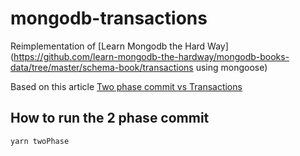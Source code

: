 # mongodb-transactions

Reimplementation of [Learn Mongodb the Hard Way](https://github.com/learn-mongodb-the-hardway/mongodb-books-data/tree/master/schema-book/transactions using mongoose)

Based on this article [Two phase commit vs Transactions](http://learnmongodbthehardway.com/article/transactions/)

## How to run the 2 phase commit

```
yarn twoPhase
```
